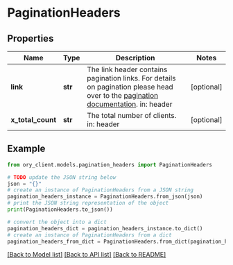# PaginationHeaders


## Properties

Name | Type | Description | Notes
------------ | ------------- | ------------- | -------------
**link** | **str** | The link header contains pagination links.  For details on pagination please head over to the [pagination documentation](https://www.ory.sh/docs/ecosystem/api-design#pagination).  in: header | [optional] 
**x_total_count** | **str** | The total number of clients.  in: header | [optional] 

## Example

```python
from ory_client.models.pagination_headers import PaginationHeaders

# TODO update the JSON string below
json = "{}"
# create an instance of PaginationHeaders from a JSON string
pagination_headers_instance = PaginationHeaders.from_json(json)
# print the JSON string representation of the object
print(PaginationHeaders.to_json())

# convert the object into a dict
pagination_headers_dict = pagination_headers_instance.to_dict()
# create an instance of PaginationHeaders from a dict
pagination_headers_from_dict = PaginationHeaders.from_dict(pagination_headers_dict)
```
[[Back to Model list]](../README.md#documentation-for-models) [[Back to API list]](../README.md#documentation-for-api-endpoints) [[Back to README]](../README.md)


